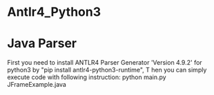 # Antlr4_Python3

# Java Parser

First you need to install ANTLR4 Parser Generator 'Version 4.9.2' for python3 by "pip install antlr4-python3-runtime", T
hen you can simply execute code with following instruction: python main.py JFrameExample.java

